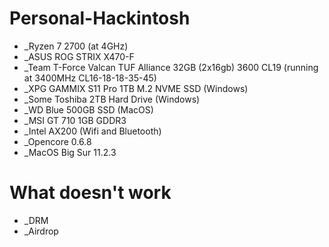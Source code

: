 # Personal-Hackintosh

- _Ryzen 7 2700 (at 4GHz)
- _ASUS ROG STRIX X470-F
- _Team T-Force Valcan TUF Alliance 32GB (2x16gb) 3600 CL19 (running at 3400MHz CL16-18-18-35-45)
- _XPG GAMMIX S11 Pro 1TB M.2 NVME SSD (Windows)
- _Some Toshiba 2TB Hard Drive (Windows)
- _WD Blue 500GB SSD (MacOS)
- _MSI GT 710 1GB GDDR3
- _Intel AX200 (Wifi and Bluetooth)
- _Opencore 0.6.8
- _MacOS Big Sur 11.2.3

# What doesn't work

- _DRM
- _Airdrop
